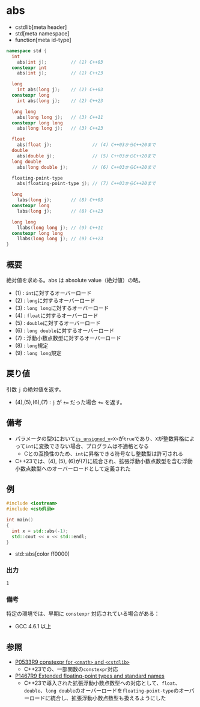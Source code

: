 # abs
* cstdlib[meta header]
* std[meta namespace]
* function[meta id-type]

```cpp
namespace std {
  int
    abs(int j);         // (1) C++03
  constexpr int
    abs(int j);         // (1) C++23

  long
    int abs(long j);    // (2) C++03
  constexpr long
    int abs(long j);    // (2) C++23

  long long
    abs(long long j);   // (3) C++11
  constexpr long long
    abs(long long j);   // (3) C++23

  float
    abs(float j);               // (4) C++03からC++20まで
  double
    abs(double j);              // (5) C++03からC++20まで
  long double
    abs(long double j);         // (6) C++03からC++20まで

  floating-point-type
    abs(floating-point-type j); // (7) C++03からC++20まで

  long
    labs(long j);       // (8) C++03
  constexpr long
    labs(long j);       // (8) C++23

  long long
    llabs(long long j); // (9) C++11
  constexpr long long
    llabs(long long j); // (9) C++23
}
```

## 概要
絶対値を求める。abs は absolute value（絶対値）の略。

- (1) : `int`に対するオーバーロード
- (2) : `long`に対するオーバーロード
- (3) : `long long`に対するオーバーロード
- (4) : `float`に対するオーバーロード
- (5) : `double`に対するオーバーロード
- (6) : `long double`に対するオーバーロード
- (7) : 浮動小数点数型に対するオーバーロード
- (8) : `long`規定
- (9) : `long long`規定


## 戻り値
引数 `j` の絶対値を返す。

- (4),(5),(6),(7) : `j` が `±∞` だった場合 `+∞` を返す。


## 備考
- パラメータの型`X`において[`is_unsigned_v`](/reference/type_traits/is_unsigned.md)`<X>`が`true`であり、`X`が整数昇格によって`int`に変換できない場合、プログラムは不適格となる
    - Cとの互換性のため、`int`に昇格できる符号なし整数型は許可される
- C++23では、(4), (5), (6)が(7)に統合され、拡張浮動小数点数型を含む浮動小数点数型へのオーバーロードとして定義された


## 例
```cpp example
#include <iostream>
#include <cstdlib>

int main()
{
  int x = std::abs(-1);
  std::cout << x << std::endl;
}
```
* std::abs[color ff0000]

### 出力
```
1
```


### 備考
特定の環境では、早期に `constexpr` 対応されている場合がある：

- GCC 4.6.1 以上


## 参照
- [P0533R9 constexpr for `<cmath>` and `<cstdlib>`](https://www.open-std.org/jtc1/sc22/wg21/docs/papers/2021/p0533r9.pdf)
    - C++23での、一部関数の`constexpr`対応
- [P1467R9 Extended floating-point types and standard names](https://www.open-std.org/jtc1/sc22/wg21/docs/papers/2022/p1467r9.html)
    - C++23で導入された拡張浮動小数点数型への対応として、`float`、`double`、`long double`のオーバーロードを`floating-point-type`のオーバーロードに統合し、拡張浮動小数点数型も扱えるようにした
